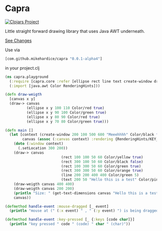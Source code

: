 # Capra

[![Clojars Project](https://img.shields.io/clojars/v/com.github.mikehardice/capra.svg)](https://clojars.org/com.github.mikehardice/capra)

Little straight forward drawing library that uses Java AWT underneath.


[See Changes](CHANGELOG.md)

Use via 
```Clojure
[com.github.mikehardice/capra "0.0.1-alpha4"]
```
in your project.clj

```Clojure
(ns capra.playground
  (:require [capra.core :refer [ellipse rect line text create-window draw-> get-text-dimensions handle-event]])
  (:import [java.awt Color RenderingHints]))

(defn draw-weigth
  [canvas x y]
  (draw-> canvas
          (ellipse x y 100 110 Color/red true)
          (ellipse x y 90 100 Color/green true)
          (ellipse x y 80 90 Color/red true)
          (ellipse x y 70 80 Color/green true)))

(defn main []
  (let [context (create-window 200 100 500 600 "Meeehhhh" Color/black false "resources/icon-test.bla")
        canvas (assoc (:canvas context) :rendering {RenderingHints/KEY_ANTIALIASING RenderingHints/VALUE_ANTIALIAS_ON})]
    (doto (:window context)
      (.setLocation 300 200))
    (draw-> canvas
                          (rect 100 100 50 60 Color/yellow true)
                          (rect 300 100 50 60 Color/black false)
                          (rect 100 300 50 60 Color/green true)
                          (rect 300 300 50 60 Color/orange true)
                          (line 200 200 400 400 Color/green 5)
                          (text 200 50 "Hello this is a test" Color/pink 20))
    (draw-weigth canvas 400 400)
    (draw-weigth canvas 200 200)
    (println "Size: " (get-text-dimensions canvas "Hello this is a test" 20))
    canvas))

(defmethod handle-event :mouse-dragged [_ event]
  (println "mouse at (" (:x event) " , " (:y event) ") is being dragged"))

(defmethod handle-event :key-pressed [_ {:keys [code char]}]
  (println "key pressed " code " (code) " char " (char)"))
```
